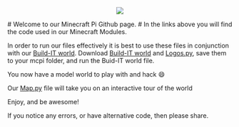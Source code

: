 <p align="center">
  <img src = http://2.bp.blogspot.com/-Ex4C_nNDViE/U72hTKFQQmI/AAAAAAAAAFA/XkBR_d8_gzE/s1600/minecraft_pi_logo.png align="middle">
</p>
# Welcome to our Minecraft Pi Github page. #
In the links above you will find the code used in our Minecraft Modules.

In order to run our files effectively it is best to use these files in conjunction with our [Build-IT world](Build-IT_World.py). Download [Build-IT world](Build-IT_World.py) and [Logos.py](Logos.py), save them to your mcpi folder, and run the Buid-IT world file. 

You now have a model world to play with and hack :smile:

Our [Map.py](Map.py) file will take you on an interactive tour of the world

Enjoy, and be awesome!

If you notice any errors, or have alternative code, then please share.

